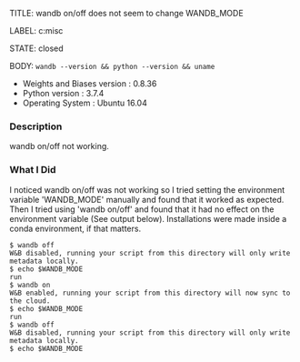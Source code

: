 TITLE:
wandb on/off does not seem to change WANDB_MODE

LABEL:
c:misc

STATE:
closed

BODY:
`wandb --version && python --version && uname`

* Weights and Biases version : 0.8.36
* Python version : 3.7.4
* Operating System : Ubuntu 16.04

### Description

wandb on/off not working.

### What I Did
I noticed wandb on/off was not working so I tried setting the environment variable 'WANDB_MODE' manually and found that it worked as expected. Then I tried using 'wandb on/off' and found that it had no effect on the environment variable (See output below). 
Installations were made inside a conda environment, if that matters.

```
$ wandb off
W&B disabled, running your script from this directory will only write metadata locally.
$ echo $WANDB_MODE
run
$ wandb on
W&B enabled, running your script from this directory will now sync to the cloud.
$ echo $WANDB_MODE
run
$ wandb off
W&B disabled, running your script from this directory will only write metadata locally.
$ echo $WANDB_MODE

```


